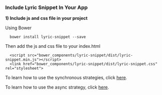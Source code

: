 ### Include Lyric Snippet In Your App

**1) Include js and css file in your project**

  Using Bower

      bower install lyric-snippet --save

  Then add the js and css file to your index.html

      <script src="bower_components/lyric-snippet/dist/lyric-snippet.min.js"></script>
      <link href="bower_components/lyric-snippet/dist/lyric-snippet.css" rel="stylesheet">



To learn how to use the synchronous strategies, click [here](!Lyric_Snippet/Lyric_Snippet_Sync).

To learn how to use the async strategy, click [here](!Lyric_Snippet/Lyric_Snippet_Async).